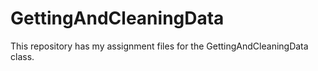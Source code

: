 # GettingAndCleaningData
This repository has my assignment files for the GettingAndCleaningData class.
